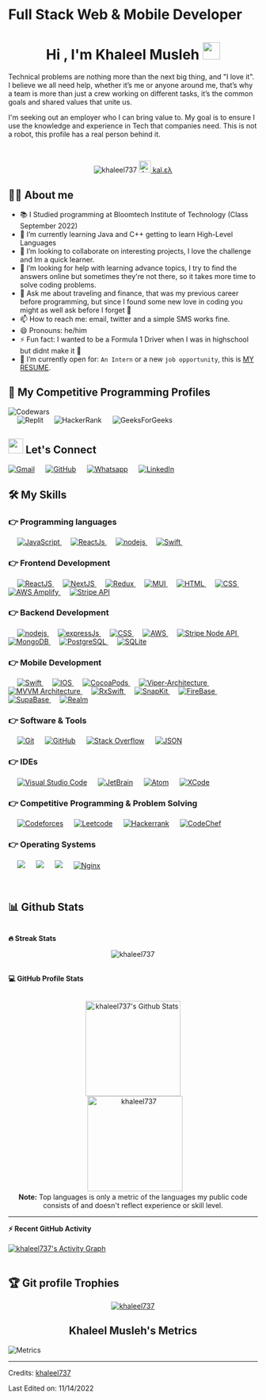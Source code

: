 <h1 align="left">Full Stack Web & Mobile Developer</h1>


<h1 align="center">Hi , I'm Khaleel Musleh <img src="https://media.giphy.com/media/hvRJCLFzcasrR4ia7z/giphy.gif" width="35"></h1>

<p align="left">
Technical problems are nothing more than the next big thing, and "I love it". I believe we all need help, whether it’s me or anyone around me, that’s why a team is more than just a crew working on different tasks, it’s the common goals and shared values that unite us. 


I'm seeking out an employer who I can bring value to. My goal is to ensure I use the knowledge and experience in Tech that companies need. This is not a robot, this profile has a real person behind it.
</p>




<br>

<p align="center"> 
	<img src="https://komarev.com/ghpvc/?username=khaleel737&label=Profile%20views&color=0e75b6&style=plastic" alt="khaleel737" /> 
	<a href = "https://commits.top/united_states.html" target="_blank">
<a href="https://github.com/khaleel737">
				<img src="https://avatars.githubusercontent.com/u/17970721?v=4" width="24" alt="Avatar of khaleel737"> kal.ελ
			</a><br/>
	</a>
</p>


## :sassy_man:  About me
- 📚 I Studied programming at Bloomtech Institute of Technology (Class September 2022)
- 🌱 I’m currently learning Java and C++ getting to learn High-Level Languages
- 👯 I’m looking to collaborate on interesting projects, I love the challenge and Im a quick learner.
- 🤔 I’m looking for help with learning advance topics, I try to find the answers online but sometimes they're not there, so it takes more time to solve coding problems.
- 💬 Ask me about traveling and finance, that was my previous career before programming, but since I found some new love in coding you might as well ask before I forget 🙈
- 📫 How to reach me: email, twitter and a simple SMS works fine.
- 😄 Pronouns: he/him
- ⚡ Fun fact: I wanted to be a Formula 1 Driver when I was in highschool but didnt make it 🐢
- :thinking: I’m currently open for: `An Intern` or a new `job opportunity`, this is [MY RESUME](https://docs.google.com/document/d/1JXx5UlS99o9CicReWmaWbbzfIdZHJk7Byt5VKWI2ujw/edit?usp=sharing).



## 👀 My Competitive Programming Profiles

<p align="left">

![Codewars](https://img.shields.io/badge/Codewars-B1361E?style=for-the-badge&logo=codewars&logoColor=grey)	
  &emsp;
![Replit](https://img.shields.io/badge/Replit-DD1200?style=for-the-badge&logo=Replit&logoColor=white)
  &emsp;
![HackerRank](https://img.shields.io/badge/-Hackerrank-2EC866?style=for-the-badge&logo=HackerRank&logoColor=white)
  &emsp;
![GeeksForGeeks](https://img.shields.io/badge/GeeksforGeeks-gray?style=for-the-badge&logo=geeksforgeeks&logoColor=35914c)
</p>
	
	
## <img src="https://media.giphy.com/media/iY8CRBdQXODJSCERIr/giphy.gif" width="30px"> Let's Connect
<p align="left">
	<a href="mailto:khaleelmusleh@gmail.com"><img img src="https://img.shields.io/badge/Gmail-D14836?style=for-the-badge&logo=gmail&logoColor=white" alt="Gmail"/></a>
    &emsp;
	<a href="https://github.com/khaleel737"><img src="https://img.shields.io/badge/github-%23121011.svg?style=for-the-badge&logo=github&logoColor=white" alt="GitHub"/></a>
    &emsp;
	<a href="https://wa.me/+14156024049"><img src="https://img.shields.io/badge/WhatsApp-25D366?style=for-the-badge&logo=whatsapp&logoColor=white" alt="Whatsapp"/></a>
    &emsp;
	<a href="https://www.linkedin.com/in/khaleelmusleh/"><img src="https://img.shields.io/badge/linkedin-%230077B5.svg?style=for-the-badge&logo=linkedin&logoColor=white" alt="LinkedIn"/></a>
</p>




## 🛠️ My Skills

### 👉 Programming languages

<p align="left"> 
  &emsp;
  <a href="https://developer.mozilla.org/en-US/docs/Web/JavaScript" target="_blank"> 
     <img alt="JavaScript" src="https://img.shields.io/badge/javascript-%23323330.svg?style=for-the-badge&logo=javascript&logoColor=%23F7DF1E">
   </a>
  &emsp;
  <a href="https://www.reactjs.org" target="_blank"> 
    <img alt="ReactJs" src="https://img.shields.io/badge/react-%2320232a.svg?style=for-the-badge&logo=react&logoColor=%2361DAFB">
  </a>
  &emsp;
   <a href="https://www.nodejs.org" target="_blank">
    <img alt="nodejs" src="https://img.shields.io/badge/node.js-6DA55F?style=for-the-badge&logo=node.js&logoColor=white" />
  </a>
  &emsp;
   <a href="https://jestjs.io/" target="_blank">
    <img alt="Swift" src="https://img.shields.io/badge/swift-F54A2A?style=for-the-badge&logo=swift&logoColor=white" />
  </a>
  &emsp;
</p>



### 👉 Frontend Development
<p align="left"> 
  &emsp; 
  <a href="https://www.w3schools.com/css/" target="_blank">
    <img alt="ReactJS" src="https://img.shields.io/badge/react-%2320232a.svg?style=for-the-badge&logo=react&logoColor=%2361DAFB">
  </a> 
  &emsp;
   <a href="https://www.w3schools.com/css/" target="_blank">
    <img alt="NextJS" src="https://img.shields.io/badge/Next-black?style=for-the-badge&logo=next.js&logoColor=white">
  </a> 
  &emsp;
    <a href="https://redux.js.org/" target="_blank">
    <img alt="Redux" src="https://img.shields.io/badge/redux-%23593d88.svg?style=for-the-badge&logo=redux&logoColor=white" />
  </a>
  &emsp;
  <a href="https://redux.js.org/" target="_blank">
    <img alt="MUI" src="https://img.shields.io/badge/MUI-%230081CB.svg?style=for-the-badge&logo=mui&logoColor=white" />
  </a>
  &emsp;
  <a href="https://www.w3.org/html/" target="_blank"> 
   <img alt="HTML" src="https://img.shields.io/badge/html5-%23E34F26.svg?style=for-the-badge&logo=html5&logoColor=white">
  </a>   
  &emsp;
  <a href="https://www.w3schools.com/css/" target="_blank">
    <img alt="CSS" src="https://img.shields.io/badge/css3-%231572B6.svg?style=for-the-badge&logo=css3&logoColor=white">
  </a> 
  &emsp;
    <a href="https://www.w3schools.com/css/" target="_blank">
    <img alt="AWS Amplify" src="https://img.shields.io/badge/AWS-Amplify-%23FF9900.svg?style=for-the-badge&logo=amazon-aws&logoColor=white">
  </a> 
  &emsp;
  <a href="https://www.w3schools.com/css/" target="_blank">
    <img alt="Stripe API" src="https://img.shields.io/badge/stripe-API-54039A?style=for-the-badge&logo=stripe&logoColor=white">
  </a> 
</p>

### 👉 Backend Development
<p align="left"> 
  &emsp; 
     <a href="https://www.nodejs.org" target="_blank">
    <img alt="nodejs" src="https://img.shields.io/badge/node.js-6DA55F?style=for-the-badge&logo=node.js&logoColor=white" />
  </a>
  &emsp;
   <a href="https://expressjs.com/" target="_blank">
    <img alt="expressJs" src="https://img.shields.io/badge/express.js-%23404d59.svg?style=for-the-badge&logo=express&logoColor=%2361DAFB" />
  </a>
  &emsp;
  <a href="https://www.w3schools.com/css/" target="_blank">
    <img alt="CSS" src="https://img.shields.io/badge/css3-%231572B6.svg?style=for-the-badge&logo=css3&logoColor=white">
  </a> 
  &emsp;
    <a href="https://www.w3schools.com/css/" target="_blank">
    <img alt="AWS" src="https://img.shields.io/badge/AWS-%23FF9900.svg?style=for-the-badge&logo=amazon-aws&logoColor=white">
  </a> 
  &emsp;
  <a href="https://www.w3schools.com/css/" target="_blank">
    <img alt="Stripe Node API" src="https://img.shields.io/badge/stripe-API-54039A?style=for-the-badge&logo=stripe&logoColor=white">
  </a> 
    &emsp;
  <a href="https://www.w3schools.com/css/" target="_blank">
    <img alt="MongoDB" src="https://img.shields.io/badge/MongoDB-%234ea94b.svg?style=for-the-badge&logo=mongodb&logoColor=white">
  </a> 
    &emsp;
  <a href="https://www.w3schools.com/css/" target="_blank">
    <img alt="PostgreSQL" src="https://img.shields.io/badge/postgres-%23316192.svg?style=for-the-badge&logo=postgresql&logoColor=white">
  </a> 
   &emsp;
  <a href="https://www.w3schools.com/css/" target="_blank">
    <img alt="SQLite" src="https://img.shields.io/badge/sqlite-%2307405e.svg?style=for-the-badge&logo=sqlite&logoColor=white">
  </a> 
</p>


### 👉 Mobile Development
<p align="left"> 
  &emsp; 
  <a href="https://www.w3.org/html/" target="_blank"> 
   <img alt="Swift" src="https://img.shields.io/badge/swift-F54A2A?style=for-the-badge&logo=swift&logoColor=white">
  </a>   
  &emsp;
  <a href="https://www.w3schools.com/css/" target="_blank">
    <img alt="IOS" src="https://img.shields.io/badge/iOS-000000?style=for-the-badge&logo=ios&logoColor=white">
  </a> 
  &emsp;
  <a href="https://www.w3schools.com/css/" target="_blank">
    <img alt="CocoaPods" src="https://img.shields.io/badge/cocoapod-orange?style=for-the-badge&logo=pod&logoColor=white">
  </a> 
  &emsp;
    <a href="https://www.w3schools.com/css/" target="_blank">
    <img alt="Viper-Architecture" src="https://img.shields.io/badge/viper-purple?style=for-the-badge&logo=pod&logoColor=white">
  </a> 
  &emsp;
    <a href="https://www.w3schools.com/css/" target="_blank">
    <img alt="MVVM Architecture" src="https://img.shields.io/badge/MVVM-red?style=for-the-badge&logo=pod&logoColor=white">
  </a> 
  &emsp;
      <a href="https://www.w3schools.com/css/" target="_blank">
    <img alt="RxSwift" src="https://img.shields.io/badge/rxswift-%23B7178C.svg?style=for-the-badge&logo=reactivex&logoColor=white">
  </a> 
  &emsp;
      <a href="https://www.w3schools.com/css/" target="_blank">
    <img alt="SnapKit" src="https://img.shields.io/badge/SnapKit-%23FFFC00.svg?style=for-the-badge&logo=snapkit&logoColor=white">
  </a> 
  &emsp;
    <a href="https://www.w3schools.com/css/" target="_blank">
    <img alt="FireBase" src="https://img.shields.io/badge/Firebase-039BE5?style=for-the-badge&logo=Firebase&logoColor=white">
  </a> 
  &emsp;
   <a href="https://www.w3schools.com/css/" target="_blank">
    <img alt="SupaBase" src="https://img.shields.io/badge/Supabase-3ECF8E?style=for-the-badge&logo=supabase&logoColor=white">
  </a> 
  &emsp;
   <a href="https://www.w3schools.com/css/" target="_blank">
    <img alt="Realm" src="https://img.shields.io/badge/Realm-39477F?style=for-the-badge&logo=realm&logoColor=white">
  </a> 
</p>


 ### 👉 Software & Tools
 
<p align="left">
  &emsp;
    <a href="#"><img alt="Git" src="https://img.shields.io/badge/git-%23F05033.svg?style=for-the-badge&logo=git&logoColor=white"></a>
  &emsp;
    <a href="#"><img alt="GitHub" src="https://img.shields.io/badge/github-%23121011.svg?style=for-the-badge&logo=github&logoColor=white"></a>
  &emsp;
    <a href="#"><img alt="Stack Overflow" src="https://img.shields.io/badge/-Stackoverflow-FE7A16?style=for-the-badge&logo=stack-overflow&logoColor=white"></a>
  &emsp;
    <a href="#"><img alt="JSON" img src="https://img.shields.io/badge/JWT-black?style=for-the-badge&logo=JSON%20web%20tokens"></a>
  &emsp;
</p>

 ### 👉 IDEs
 
<p align="left">
  &emsp;
    <a href="#"><img alt="Visual Studio Code" src="https://img.shields.io/badge/Visual%20Studio%20Code-0078d7.svg?style=for-the-badge&logo=visual-studio-code&logoColor=white"></a>
  &emsp;
    <a href="#"><img alt="JetBrain" src="https://img.shields.io/badge/IntelliJIDEA-000000.svg?style=for-the-badge&logo=intellij-idea&logoColor=white" /></a>
  &emsp;
    <a href="#"><img alt="Atom" src="https://img.shields.io/badge/Atom-%2366595C.svg?style=for-the-badge&logo=atom&logoColor=white" /></a>
     &emsp;
    <a href="#"><img alt="XCode" src="https://img.shields.io/badge/Xcode-007ACC?style=for-the-badge&logo=Xcode&logoColor=white" /></a>
</p>


 ### 👉 Competitive Programming & Problem Solving
 
<p align="left">
  &emsp;
    <a href="#"><img alt = "Codeforces" src="https://img.shields.io/badge/Codeforces-445f9d?style=for-the-badge&logo=Codeforces&logoColor=white" /></a>	
  &emsp;
    <a href="#"><img alt = "Leetcode" src="https://img.shields.io/badge/LeetCode-000000?style=for-the-badge&logo=LeetCode&logoColor=#d16c06" /></a>
  &emsp;
    <a href="#"><img alt = "Hackerrank" src="https://img.shields.io/badge/-Hackerrank-2EC866?style=for-the-badge&logo=HackerRank&logoColor=white" /></a>
  &emsp;
    <a href="#"><img alt = "CodeChef" src="https://img.shields.io/badge/CodeChef-%23964B00.svg?style=for-the-badge&logo=CodeChef&logoColor=white" /></a>
 </p>

 ### 👉 Operating Systems
 
<p align="left">
  &emsp;
    <a href="#"><img src="https://img.shields.io/badge/Linux-FCC624?style=for-the-badge&logo=linux&logoColor=black"></a>
  &emsp;
    <a href="#"><img src="https://img.shields.io/badge/Ubuntu-E95420?style=for-the-badge&logo=ubuntu&logoColor=white"></a>
  &emsp;
    <a href="#"><img src="https://img.shields.io/badge/Windows-0078D6?style=for-the-badge&logo=windows&logoColor=white"></a>	
  &emsp;
     <a href="#"><img alt="Nginx" src="https://img.shields.io/badge/nginx-%23009639.svg?style=for-the-badge&logo=nginx&logoColor=white"></a>   
</p>

<br/>

## 📊 Github Stats

<br>

  <summary><b>🔥 Streak Stats</b></summary>

<p align="center"><img src="https://github-readme-streak-stats.herokuapp.com/?user=khaleel737&theme=algolia" alt="khaleel737" /></p>

<br>

  <summary><b>💻 GitHub Profile Stats</b></summary>
  <br/>
  <p align="center">
    <a href="https://github.com/anuraghazra/github-readme-stats"><img alt="khaleel737's Github Stats" src="https://github-readme-stats.vercel.app/api?username=khaleel737&show_icons=true&count_private=true&theme=algolia" height="192px"/></a>
<br/>
  &nbsp;
	  <img src="https://github-readme-stats.vercel.app/api/top-langs?username=khaleel737&langs_count=10&show_icons=true&locale=en&layout=compact&theme=algolia" alt="khaleel737" height="192px"/>
  <br/>
  <b>Note:</b> Top languages is only a metric of the languages my public code consists of and doesn't reflect experience or skill level.
  </p>

----

  <summary><b>⚡ Recent GitHub Activity</b></summary>
  <br/>
   <a href="https://github.com/khaleel737"><img alt="khaleel737's Activity Graph" src="https://activity-graph.herokuapp.com/graph?username=khaleel737&custom_title=khaleel737's%20Contribution%20Graph&theme=react-dark" /></a>
  <br/>


<br/>

## :trophy: Git profile Trophies

<p align="center"> <a href="https://github.com/ryo-ma/github-profile-trophy"><img src="https://github-profile-trophy.vercel.app/?username=khaleel737&layout=compact&theme=algolia" alt="khaleel737" /></a> </p>

<h2 align="center">Khaleel Musleh's Metrics</h2>

![Metrics](https://metrics.lecoq.io/khaleel737?template=classic&isocalendar=1&languages=1&followup=1&code=1&activity=1&achievements=1&notable=1&repositories=1&introduction=1&pagespeed=1&tweets=1&projects=1&gists=1&sponsors=1&repositories=100&repositories.batch=100&repositories.forks=false&repositories.affiliations=owner&isocalendar.duration=half-year&languages.limit=8&languages.threshold=0%25&languages.colors=github&languages.sections=most-used&languages.indepth=false&languages.analysis.timeout=15&languages.categories=markup%2C%20programming&languages.recent.categories=markup%2C%20programming&languages.recent.load=300&languages.recent.days=14&followup.sections=repositories&followup.indepth=false&projects.limit=4&projects.descriptions=false&code.lines=12&code.load=100&code.days=3&code.visibility=public&activity.limit=5&activity.load=300&activity.days=14&activity.visibility=all&activity.timestamps=false&activity.filter=all&achievements.threshold=C&achievements.secrets=true&achievements.display=compact&achievements.limit=0&notable.from=organization&notable.repositories=false&notable.indepth=false&notable.types=commit&introduction.title=true&sponsors.sections=goal%2C%20about&pagespeed.url=.user.website&pagespeed.detailed=false&pagespeed.screenshot=false&tweets.attachments=false&tweets.limit=2&tweets.user=%40kal_musleh&config.timezone=America%2FLos_Angeles)


-----
Credits: [khaleel737](https://github.com/khaleel737)

Last Edited on: 11/14/2022

